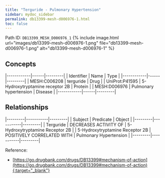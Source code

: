 ```yaml
---
title: "Terguride - Pulmonary Hypertension"
sidebar: mydoc_sidebar
permalink: db13399-mesh-d006976-1.html
toc: false 
---
```



Path ID: `DB13399_MESH_D006976_1`
{% include image.html url="images/db13399-mesh-d006976-1.png" file="db13399-mesh-d006976-1.png" alt="db13399-mesh-d006976-1" %}

## Concepts

|------------|------|---------|
| Identifier | Name | Type    |
|------------|------|---------|
| MESH:C006208 | terguride | Drug |
| UniProt:P41595 | 5-Hydroxytryptamine receptor 2B | Protein |
| MESH:D006976 | Pulmonary hypertension | Disease |
|------------|------|---------|

## Relationships

|---------|-----------|---------|
| Subject | Predicate | Object  |
|---------|-----------|---------|
| Terguride | DECREASES ACTIVITY OF | 5-Hydroxytryptamine Receptor 2B |
| 5-Hydroxytryptamine Receptor 2B | POSITIVELY CORRELATED WITH | Pulmonary Hypertension |
|---------|-----------|---------|

Reference:
  - [https://go.drugbank.com/drugs/DB13399#mechanism-of-action](https://go.drugbank.com/drugs/DB13399#mechanism-of-action){:target="_blank"}